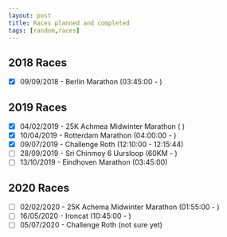 ```yaml
---
layout: post
title: Races planned and completed
tags: [random,races]
---
```


## 2018 Races

- [x]  09/09/2018 - Berlin Marathon (03:45:00 - )

## 2019 Races

- [x]  04/02/2019 - 25K Achmea Midwinter Marathon ( )
- [x]  10/04/2019 - Rotterdam Marathon (04:00:00 -  ) 
- [x]  09/07/2019 - Challenge Roth (12:10:00  - 12:15:44)
- [ ]  28/09/2019 - Sri Chinmoy 6 Uursloop (60KM - )
- [ ]  13/10/2019 - Eindhoven Marathon (03:45:00)

## 2020 Races
- [ ]  02/02/2020 - 25K Achema Midwinter Marathon (01:55:00 - )
- [ ]  16/05/2020 - Ironcat (10:45:00 - )
- [ ]  05/07/2020 - Challenge Roth (not sure yet)
